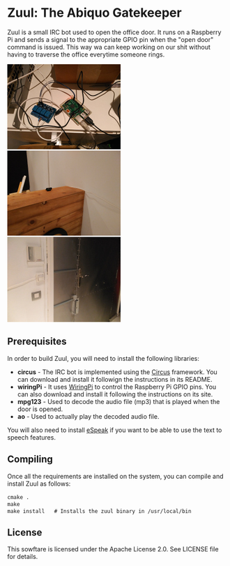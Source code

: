 Zuul: The Abiquo Gatekeeper
===========================

Zuul is a small IRC bot used to open the office door. It runs on a Raspberry Pi
and sends a signal to the appropriate GPIO pin when the "open door" command is
issued. This way wa can keep working on our shit without having to traverse the
office everytime someone rings.

![raspberry](img/zuul-raspberry.jpg) ![cam](img/zuul-cam.jpg) ![door](img/zuul-door.jpg)

Prerequisites
-------------

In order to build Zuul, you will need to install the following libraries:

* **circus** - The IRC bot is implemented using the [Circus](https://github.com/nacx/circus) framework. You can download and install it followign the instructions in its README.
* **wiringPi** - It uses [WiringPi](http://wiringpi.com/download-and-install/) to control the Raspberry Pi GPIO pins. You can also download and install it following the instructions on its site.
* **mpg123** - Used to decode the audio file (mp3) that is played when the door is opened.
* **ao** - Used to actually play the decoded audio file.

You will also need to install [eSpeak](http://espeak.sourceforge.net/) if you want to be able to use the text to speech features.

Compiling
---------

Once all the requirements are installed on the system, you can compile and install Zuul as follows:

    cmake .
    make
    make install   # Installs the zuul binary in /usr/local/bin

License
-------

This sowftare is licensed under the Apache License 2.0. See LICENSE file for details.
